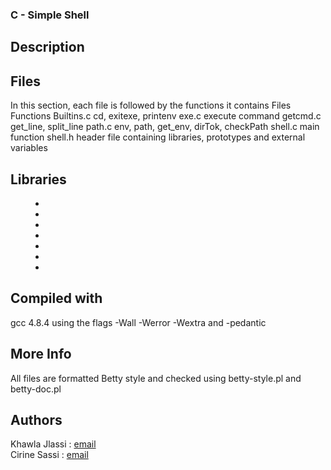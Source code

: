 <h3> C - Simple Shell</h3>
<h2> Description </h2>

<h2> Files </h2>
In this section, each file is followed by the functions it contains

<TR>
<TD BGCOLOR="#CCCCCC">Files</TD>
<TD BGCOLOR="#CCCCCC">Functions</TD>
</TR>

<TR>  <TD>Builtins.c</TD> <TD>cd, exitexe, printenv</TD>  </TR>
<TR>  <TD>exe.c</TD> <TD>execute command</TD>  </TR>
<TR>  <TD>getcmd.c</TD> <TD>get_line, split_line</TD>  </TR>
<TR>  <TD>path.c</TD> <TD>env, path, get_env, dirTok, checkPath</TD>  </TR>
<TR>  <TD>shell.c</TD> <TD>main function</TD>  </TR>
<TR>  <TD>shell.h</TD> <TD>header file containing libraries, prototypes and external variables</TD>  </TR>

<h2>Libraries</h2>
<MENU>
<LI><string.h>
<LI><stdio.h>
<LI><unistd.h>
<LI><sys/types.h>
<LI><sys/wait.h>
<LI><sys/stat.h>
<LI><stdlib.h>
</MENU>

<h2>Compiled with</h2>
gcc 4.8.4 using the flags -Wall -Werror -Wextra and -pedantic

<h2>More Info</h2>
All files are formatted Betty style and checked using betty-style.pl and betty-doc.pl

<h2>Authors</h2>
Khawla Jlassi : <a href= "1391@holbertonschool.com"> email</a>
<br>Cirine Sassi : <a href= "1410@holbertonschool.com"> email</a>
